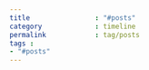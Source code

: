 ```yaml
---
title                : "#posts"
category             : timeline
permalink            : tag/posts
tags : 
- "#posts"
---
```

